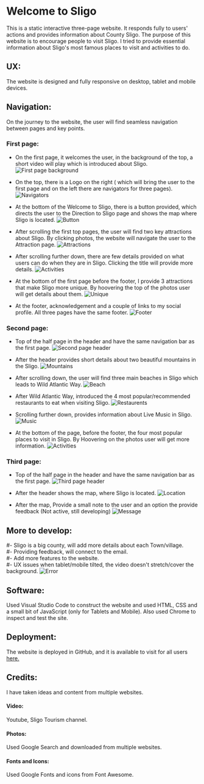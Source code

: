 # Welcome to Sligo
This is a static interactive three-page website. It responds fully to users' actions and provides information about County Sligo. The purpose of this website is to encourage people to visit Sligo. I tried to provide essential information about Sligo's most famous places to visit and activities to do.

## UX:
The website is designed and fully responsive on desktop, tablet and mobile devices.

## Navigation:
On the journey to the website, the user will find seamless navigation between pages and key points. 

### First page:
- On the first page, it welcomes the user, in the background of the top, a short video will play which is introduced about Sligo.
![First page background](https://github.com/mnalrashid/sligo.github.io/blob/main/screenshoots/p1_video.png)

- On the top, there is a Logo on the right ( which will bring the user to the first page and on the left there are navigators for three pages).
![Navigators](https://github.com/mnalrashid/sligo.github.io/blob/main/screenshoots/p1_header.png)
  
- At the bottom of the Welcome to Sligo, there is a button provided, which directs the user to the Direction to Sligo page and shows the map where Sligo is located.
![Button](https://github.com/mnalrashid/sligo.github.io/blob/main/screenshoots/p1_button.png)
  
- After scrolling the first top pages, the user will find two key attractions about Sligo. By clicking photos, the website will navigate the user to the Attraction page.
![Attractions](https://github.com/mnalrashid/sligo.github.io/blob/main/screenshoots/p1_attractions.png)

- After scrolling further down, there are few details provided on what users can do when they are in Sligo. Clicking the title will provide more details.
![Activities](https://github.com/mnalrashid/sligo.github.io/blob/main/screenshoots/p1_activities.png)

- At the bottom of the first page before the footer, I provide 3 attractions that make Sligo more unique. By hoovering the top of the photos user will get details about them.
![Unique](https://github.com/mnalrashid/sligo.github.io/blob/main/screenshoots/p1_unique.png)

- At the footer, acknowledgement and a couple of links to my social profile. All three pages have the same footer.
![Footer](https://github.com/mnalrashid/sligo.github.io/blob/main/screenshoots/footer.png)

### Second page:
- Top of the half page in the header and have the same navigation bar as the first page.
![Second page header](https://github.com/mnalrashid/sligo.github.io/blob/main/screenshoots/p2_header.png)

- After the header provides short details about two beautiful mountains in the Sligo.
![Mountains](https://github.com/mnalrashid/sligo.github.io/blob/main/screenshoots/p2_mountains.png)
  
- After scrolling down, the user will find three main beaches in Sligo which leads to Wild Atlantic Way.
![Beach](https://github.com/mnalrashid/sligo.github.io/blob/main/screenshoots/p2_beach.png)
  
- After Wild Atlantic Way, introduced the 4 most popular/recommended restaurants to eat when visiting Sligo.
![Restaurents](https://github.com/mnalrashid/sligo.github.io/blob/main/screenshoots/p2_food.png)
  
- Scrolling further down, provides information about Live Music in Sligo.
![Music](https://github.com/mnalrashid/sligo.github.io/blob/main/screenshoots/p2_music.png)
  
- At the bottom of the page, before the footer, the four most popular places to visit in Sligo. By Hoovering on the photos user will get more information.
![Activities](https://github.com/mnalrashid/sligo.github.io/blob/main/screenshoots/p2-activities.png)

### Third page:
- Top of the half page in the header and have the same navigation bar as the first page.
![Third page header](https://github.com/mnalrashid/sligo.github.io/blob/main/screenshoots/p3_header.png)
- After the header shows the map, where Sligo is located.
![Location](https://github.com/mnalrashid/sligo.github.io/blob/main/screenshoots/p3_map.png)
  
- After the map, Provide a small note to the user and an option the provide feedback (Not active, still developing)
![Message](https://github.com/mnalrashid/sligo.github.io/blob/main/screenshoots/p3_feedback.png)

## More to develop:
#- Sligo is a big county, will add more details about each Town/village.<br>
#- Providing feedback, will connect to the email.<br>
#- Add more features to the website.<br>
#- UX issues when tablet/mobile tilted, the video doesn't stretch/cover the background.<be>
![Error](https://github.com/mnalrashid/sligo.github.io/blob/main/screenshoots/ux_error.png)

## Software:
Used Visual Studio Code to construct the website and used HTML, CSS and a small bit of JavaScript (only for Tablets and Mobile). Also used Chrome to inspect and test the site.

## Deployment:
The website is deployed in GitHub, and it is available to visit for all users [here.](https://mnalrashid.github.io/sligo.github.io/index.html)

## Credits:
I have taken ideas and content from multiple websites.

#### Video:
Youtube, Sligo Tourism channel.

#### Photos: 
Used Google Search and downloaded from multiple websites.

#### Fonts and Icons:
Used Google Fonts and icons from Font Awesome.
